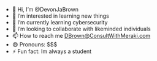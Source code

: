 - 👋 Hi, I’m @DevonJaBrown
- 👀 I’m interested in learning new things
- 🌱 I’m currently learning cybersecurity
- 💞️ I’m looking to collaborate with likeminded individuals
- 📫 How to reach me DBrown@ConsultWithMeraki.com
- 😄 Pronouns: $$$
- ⚡ Fun fact: Im always a student

<!---
DevonJaBrown/DevonJaBrown is a ✨ special ✨ repository because its `README.md` (this file) appears on your GitHub profile.
You can click the Preview link to take a look at your changes.
--->
